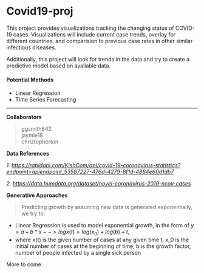 # Covid19-proj

This project provides visualizations tracking the changing status of COVID-19 cases. Visualizations will include current case trends, overlay for different countries, and comparision to previous case rates in other similar infectious diseases.

Additionally, this project will look for trends in the data and try to create a predictive model based on avaliable data. 

 #### Potential Methods
 * Linear Regression
 * Time Series Forecasting
 
 
 <hr>
 
**Collaborators**

 > ggsmith842<br> 
 > jaymie18<br>
 > chriztopherton 

**Data References**

*1. https://rapidapi.com/KishCom/api/covid-19-coronavirus-statistics?endpoint=apiendpoint_53587227-476d-4279-8f1d-4884e60d1db7*

*2. https://data.humdata.org/dataset/novel-coronavirus-2019-ncov-cases*


**Generative Approaches**
> Predicting growth by assuming new data is generated exponentially, we try to:
 - Linear Regression is used to model exponential growth, in the form of $y = a +b *x --> logx(t) = log(x_0) + log(b) +t$,
 - where x(t) is the given number of cases at any given time t, x_0 is the initial number of cases at the beginning of time, b is the growth factor, number of people infected by a single sick person


More to come.
